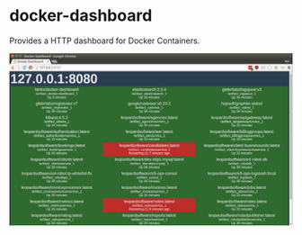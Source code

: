 docker-dashboard
================

Provides a HTTP dashboard for Docker Containers.

![docker-dashboard](screenshot.png)
